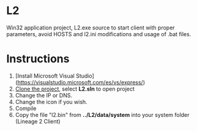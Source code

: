 L2
==

Win32 application project, L2.exe source to start client with proper parameters, avoid HOSTS and l2.ini modifications and usage of .bat files.


Instructions
==

1. [Install Microsoft Visual Studio] (https://visualstudio.microsoft.com/es/vs/express/)
2. [Clone the project](https://docs.microsoft.com/en-us/vsts/repos/git/clone?view=vsts&tabs=visual-studio), select **L2.sln** to open project
3. Change the IP or DNS.
4. Change the icon if you wish.
5. Compile
6. Copy the file "l2.bin" from **../L2/data/system** into your system folder (Lineage 2 Client)
